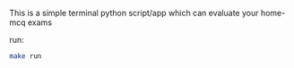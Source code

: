This is a simple terminal python script/app which can evaluate your home-mcq exams

run:

```bash
make run
```
